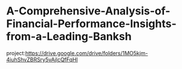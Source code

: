# A-Comprehensive-Analysis-of-Financial-Performance-Insights-from-a-Leading-Banksh



project:https://drive.google.com/drive/folders/1MO5kjm-4iuhShvZBRSry5vAjlcQfFqHl
